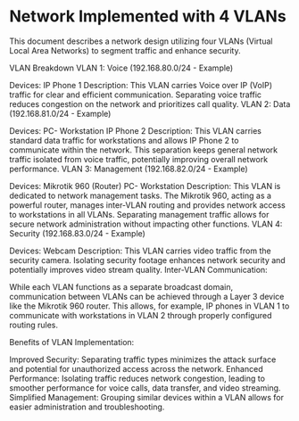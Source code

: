 # Network Implemented with 4 VLANs
This document describes a network design utilizing four VLANs (Virtual Local Area Networks) to segment traffic and enhance security.

VLAN Breakdown
VLAN 1: Voice (192.168.80.0/24 - Example)

Devices:
IP Phone 1
Description: This VLAN carries Voice over IP (VoIP) traffic for clear and efficient communication. Separating voice traffic reduces congestion on the network and prioritizes call quality.
VLAN 2: Data (192.168.81.0/24 - Example)

Devices:
PC- Workstation
IP Phone 2
Description: This VLAN carries standard data traffic for workstations and allows IP Phone 2 to communicate within the network. This separation keeps general network traffic isolated from voice traffic, potentially improving overall network performance.
VLAN 3: Management (192.168.82.0/24 - Example)

Devices:
Mikrotik 960 (Router)
PC- Workstation
Description: This VLAN is dedicated to network management tasks. The Mikrotik 960, acting as a powerful router, manages inter-VLAN routing and provides network access to workstations in all VLANs. Separating management traffic allows for secure network administration without impacting other functions.
VLAN 4: Security (192.168.83.0/24 - Example)

Devices:
Webcam
Description: This VLAN carries video traffic from the security camera. Isolating security footage enhances network security and potentially improves video stream quality.
Inter-VLAN Communication:

While each VLAN functions as a separate broadcast domain, communication between VLANs can be achieved through a Layer 3 device like the Mikrotik 960 router. This allows, for example, IP phones in VLAN 1 to communicate with workstations in VLAN 2 through properly configured routing rules.

Benefits of VLAN Implementation:

Improved Security: Separating traffic types minimizes the attack surface and potential for unauthorized access across the network.
Enhanced Performance: Isolating traffic reduces network congestion, leading to smoother performance for voice calls, data transfer, and video streaming.
Simplified Management: Grouping similar devices within a VLAN allows for easier administration and troubleshooting.

